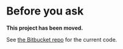 # Before you ask
**This project has been moved.**

See [the Bitbucket repo](https://bitbucket.org/RelaperCrystal/citycompanion) for the current code.
